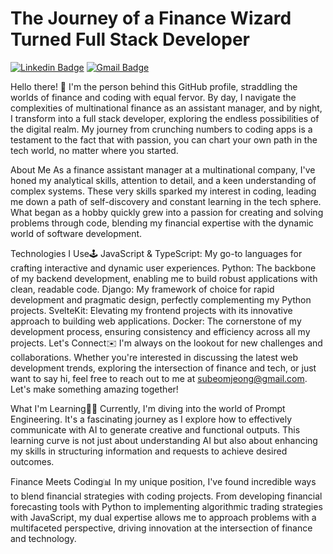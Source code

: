 # The Journey of a Finance Wizard Turned Full Stack Developer
[![Linkedin Badge](https://img.shields.io/badge/-subeomjeong-blue?style=flat-square&logo=Linkedin&logoColor=white&link=https://www.linkedin.com/in/subeomj)](https://www.linkedin.com/in/subeomj/) 
[![Gmail Badge](https://img.shields.io/badge/-subeomjeong@gmail.com-c14438?style=flat-square&logo=Gmail&logoColor=white&link=mailto:subeomjeong@gmail.com)](mailto:subeomjeong@gmail.com)


Hello there! 👋 I'm the person behind this GitHub profile, straddling the worlds of finance and coding with equal fervor. By day, I navigate the complexities of multinational finance as an assistant manager, and by night, I transform into a full stack developer, exploring the endless possibilities of the digital realm. My journey from crunching numbers to coding apps is a testament to the fact that with passion, you can chart your own path in the tech world, no matter where you started.

About Me
As a finance assistant manager at a multinational company, I've honed my analytical skills, attention to detail, and a keen understanding of complex systems. These very skills sparked my interest in coding, leading me down a path of self-discovery and constant learning in the tech sphere. What began as a hobby quickly grew into a passion for creating and solving problems through code, blending my financial expertise with the dynamic world of software development.

Technologies I Use🕹
JavaScript & TypeScript: My go-to languages for crafting interactive and dynamic user experiences.
Python: The backbone of my backend development, enabling me to build robust applications with clean, readable code.
Django: My framework of choice for rapid development and pragmatic design, perfectly complementing my Python projects.
SvelteKit: Elevating my frontend projects with its innovative approach to building web applications.
Docker: The cornerstone of my development process, ensuring consistency and efficiency across all my projects.
Let's Connect✉️
I'm always on the lookout for new challenges and collaborations. Whether you're interested in discussing the latest web development trends, exploring the intersection of finance and tech, or just want to say hi, feel free to reach out to me at subeomjeong@gmail.com. Let's make something amazing together!

What I'm Learning👨‍💻
Currently, I'm diving into the world of Prompt Engineering. It's a fascinating journey as I explore how to effectively communicate with AI to generate creative and functional outputs. This learning curve is not just about understanding AI but also about enhancing my skills in structuring information and requests to achieve desired outcomes.

Finance Meets Coding📊
In my unique position, I've found incredible ways to blend financial strategies with coding projects. From developing financial forecasting tools with Python to implementing algorithmic trading strategies with JavaScript, my dual expertise allows me to approach problems with a multifaceted perspective, driving innovation at the intersection of finance and technology.
<br>
<br>


<br>


